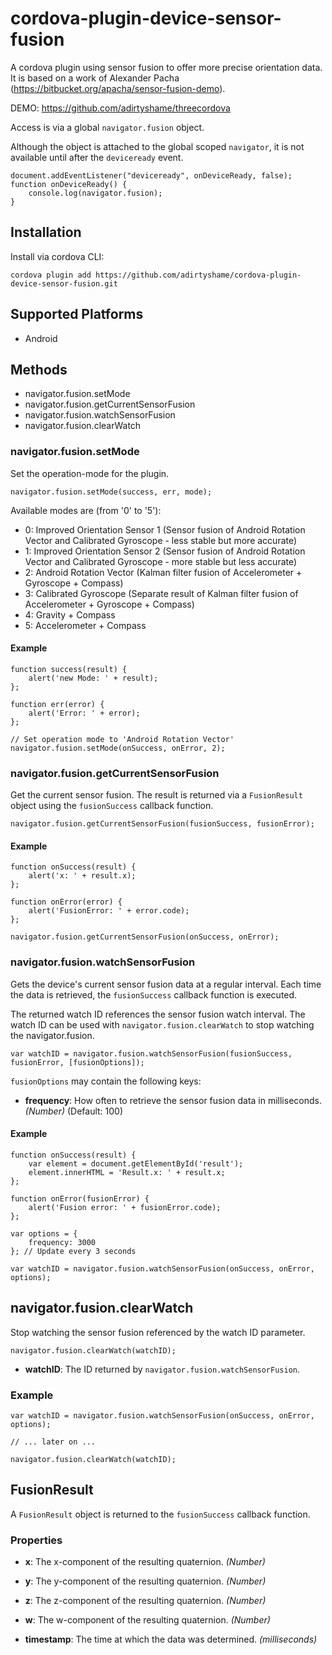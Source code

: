 # cordova-plugin-device-sensor-fusion

A cordova plugin using sensor fusion to offer more precise orientation data.
It is based on a work of Alexander Pacha (https://bitbucket.org/apacha/sensor-fusion-demo).

DEMO:
https://github.com/adirtyshame/threecordova

Access is via a global `navigator.fusion` object.

Although the object is attached to the global scoped `navigator`, it is not available until after the `deviceready` event.

    document.addEventListener("deviceready", onDeviceReady, false);
    function onDeviceReady() {
        console.log(navigator.fusion);
    }

## Installation

Install via cordova CLI:

    cordova plugin add https://github.com/adirtyshame/cordova-plugin-device-sensor-fusion.git

## Supported Platforms

- Android

## Methods

- navigator.fusion.setMode
- navigator.fusion.getCurrentSensorFusion
- navigator.fusion.watchSensorFusion
- navigator.fusion.clearWatch

### navigator.fusion.setMode

Set the operation-mode for the plugin. 

    navigator.fusion.setMode(success, err, mode);

Available modes are (from '0' to '5'):
* 0: Improved Orientation Sensor 1 (Sensor fusion of Android Rotation Vector and Calibrated Gyroscope - less stable but more accurate)
* 1: Improved Orientation Sensor 2 (Sensor fusion of Android Rotation Vector and Calibrated Gyroscope - more stable but less accurate)
* 2: Android Rotation Vector (Kalman filter fusion of Accelerometer + Gyroscope + Compass)
* 3: Calibrated Gyroscope (Separate result of Kalman filter fusion of Accelerometer + Gyroscope + Compass)
* 4: Gravity + Compass
* 5: Accelerometer + Compass

#### Example

    function success(result) {
        alert('new Mode: ' + result);
    };

    function err(error) {
        alert('Error: ' + error);
    };
    
    // Set operation mode to 'Android Rotation Vector'
    navigator.fusion.setMode(onSuccess, onError, 2);

### navigator.fusion.getCurrentSensorFusion

Get the current sensor fusion. The result is returned via a `FusionResult`
object using the `fusionSuccess` callback function.

    navigator.fusion.getCurrentSensorFusion(fusionSuccess, fusionError);

#### Example

    function onSuccess(result) {
        alert('x: ' + result.x);
    };

    function onError(error) {
        alert('FusionError: ' + error.code);
    };

    navigator.fusion.getCurrentSensorFusion(onSuccess, onError);
    
### navigator.fusion.watchSensorFusion

Gets the device's current sensor fusion data at a regular interval. Each time the data
is retrieved, the `fusionSuccess` callback function is executed.

The returned watch ID references the sensor fusion watch interval. The watch
ID can be used with `navigator.fusion.clearWatch` to stop watching the navigator.fusion.

    var watchID = navigator.fusion.watchSensorFusion(fusionSuccess, fusionError, [fusionOptions]);

`fusionOptions` may contain the following keys:

- __frequency__: How often to retrieve the sensor fusion data in milliseconds. _(Number)_ (Default: 100)

#### Example

    function onSuccess(result) {
        var element = document.getElementById('result');
        element.innerHTML = 'Result.x: ' + result.x;
    };

    function onError(fusionError) {
        alert('Fusion error: ' + fusionError.code);
    };

    var options = {
        frequency: 3000
    }; // Update every 3 seconds

    var watchID = navigator.fusion.watchSensorFusion(onSuccess, onError, options);
    
## navigator.fusion.clearWatch

Stop watching the sensor fusion referenced by the watch ID parameter.

    navigator.fusion.clearWatch(watchID);

- __watchID__: The ID returned by `navigator.fusion.watchSensorFusion`.

### Example

    var watchID = navigator.fusion.watchSensorFusion(onSuccess, onError, options);

    // ... later on ...

    navigator.fusion.clearWatch(watchID);

## FusionResult

A `FusionResult` object is returned to the `fusionSuccess` callback function.

### Properties

- __x__: The x-component of the resulting quaternion. _(Number)_

- __y__: The y-component of the resulting quaternion. _(Number)_

- __z__: The z-component of the resulting quaternion. _(Number)_

- __w__: The w-component of the resulting quaternion. _(Number)_

- __timestamp__: The time at which the data was determined.  _(milliseconds)_